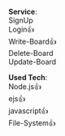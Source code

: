 **Service**:   
SignUp   
Login👍     
Write-Board👍   
Delete-Board   
Update-Board   

**Used Tech**:   
Node.js👍   
ejs👍   
javascript👍   
File-System👍   
